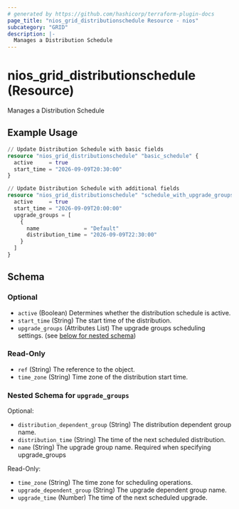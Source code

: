 ```yaml
---
# generated by https://github.com/hashicorp/terraform-plugin-docs
page_title: "nios_grid_distributionschedule Resource - nios"
subcategory: "GRID"
description: |-
  Manages a Distribution Schedule
---
```


# nios_grid_distributionschedule (Resource)

Manages a Distribution Schedule

## Example Usage

```terraform
// Update Distribution Schedule with basic fields
resource "nios_grid_distributionschedule" "basic_schedule" {
  active     = true
  start_time = "2026-09-09T20:30:00"
}

// Update Distribution Schedule with additional fields
resource "nios_grid_distributionschedule" "schedule_with_upgrade_groups" {
  active     = true
  start_time = "2026-09-09T20:00:00"
  upgrade_groups = [
    {
      name              = "Default"
      distribution_time = "2026-09-09T22:30:00"
    }
  ]
}
```

<!-- schema generated by tfplugindocs -->
## Schema

### Optional

- `active` (Boolean) Determines whether the distribution schedule is active.
- `start_time` (String) The start time of the distribution.
- `upgrade_groups` (Attributes List) The upgrade groups scheduling settings. (see [below for nested schema](#nestedatt--upgrade_groups))

### Read-Only

- `ref` (String) The reference to the object.
- `time_zone` (String) Time zone of the distribution start time.

<a id="nestedatt--upgrade_groups"></a>
### Nested Schema for `upgrade_groups`

Optional:

- `distribution_dependent_group` (String) The distribution dependent group name.
- `distribution_time` (String) The time of the next scheduled distribution.
- `name` (String) The upgrade group name. Required when specifying upgrade_groups

Read-Only:

- `time_zone` (String) The time zone for scheduling operations.
- `upgrade_dependent_group` (String) The upgrade dependent group name.
- `upgrade_time` (Number) The time of the next scheduled upgrade.
